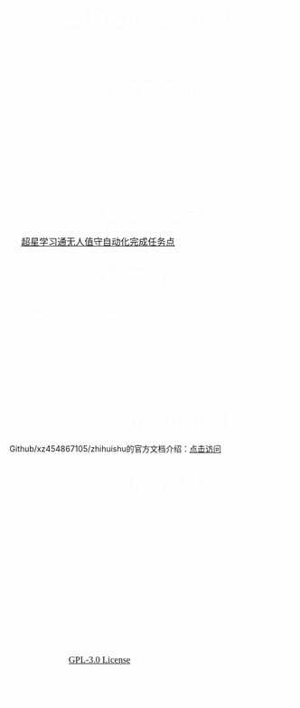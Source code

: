 ## <center><font color=white size=6 align=center face="微软雅黑"> :computer: 智慧树/知到自动化</font></center>

<font color=white size=3 face="微软雅黑">:star: 觉得有帮助的朋友可以给个**Star**</font>

## <center><font color=white size=6 align=center face="微软雅黑">:exclamation: 更新通知</font></center>

<font color=white size=3 face="微软雅黑">:grinning: 20211017更新内容： 公开项目版本，实现基本功能</font>

<font color=white size=3 face="微软雅黑">:one: 可以实现完成共享课的所有视频任务</font>

<font color=white size=3 face="微软雅黑">:one: 可以实现完成共享课的视频中答题</font>

## <center><font color=white size=6 align=center face="微软雅黑">:smile: 其他项目</font></center>

<font color=white size=3 face="微软雅黑">:blush: [超星学习通无人值守自动化完成任务点](https://github.com/xz454867105/chaoxing)</font>

## <center><font color=white size=6 align=center face="微软雅黑">:books: 使用方法</font></center>

### <font color=white size=4 align=center face="微软雅黑">:floppy_disk: 一. 使用源文件（推荐！！！）</font>  
  
<font color=white size=3 align=center face="微软雅黑">1. git 克隆至本地</font>

<font color=white size=3 align=center face="微软雅黑">2. 执行pip install -r requirements安装相关依赖</font>

<font color=white size=3 align=center face="微软雅黑">3. python main.py 运行代码</font>

## <center><font color=white size=6 align=center face="微软雅黑"> :bowtie: README文档</font></center>
Github/xz454867105/zhihuishu的官方文档介绍：[点击访问](https://blog.samuelchen.cn/coding_python/zhihuishu-js-reverse.html)


## <center><font color=white size=6 align=center face="微软雅黑"> :grey_exclamation: 提醒&注释</font></center>

<font color=white size=3 color=red face="微软雅黑">:one: 程序在python 3.6的环境下开发完成，建议使用Python 3.6运行本程序</font>  

<font color=white size=3 color=red face="微软雅黑">2️⃣: 程序使用协议自动化，而非github其他的浏览器插件或selenium库自动化，占用资源小且安全有效</font>  

<font color=white size=3 color=red face="微软雅黑">3️⃣: 智慧树对于每日的学习时间有所限制，但不会直接反应在接口中，所以请不要一天完成过量的内容</font>   

<font color=white size=3 color=red face="微软雅黑">:four: 本代码的运行时间等于视频完成所需时间的80%</font> 

<font color=white size=3 color=red face="微软雅黑">:stuck_out_tongue_winking_eye: 本代码仅用于学习交流智慧树自动化协议</font>   
  
<font color=white size=3 color=red face="微软雅黑">:stuck_out_tongue_winking_eye: 本代码遵循 [GPL-3.0 License](https://github.com/xz454867105/zhihuishu/blob/main/LICENSE)，使用、修改、发行本代码请遵守协议要求</font>

<font color=white size=3 color=red face="微软雅黑">:grinning: 欢迎issue &pull requests</font>   
